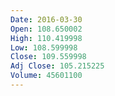 ```yaml
---
Date: 2016-03-30
Open: 108.650002
High: 110.419998
Low: 108.599998
Close: 109.559998
Adj Close: 105.215225
Volume: 45601100
---
```

